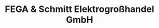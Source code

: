 ---
title: "FEGA & Schmitt Elektrogroßhandel GmbH"
url: /straubing/fega-und-schmitt-elektrogrosshandel-gmbh/
shop: Elektronik
---
